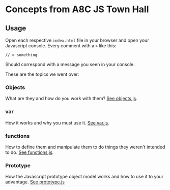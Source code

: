 # Concepts from A8C JS Town Hall

## Usage

Open each respective `index.html` file in your browser and open your Javascript console. Every comment with a `>` like this:

    // > something
    
Should correspond with a message you seen in your console.

These are the topics we went over:

### Objects
What are they and how do you work with them? [See objects.js][objects].

### var
How it works and why you must use it. [See var.js][var].

### functions
How to define them and manipulate them to do things they weren't
intended to do. [See functions.js][functions].

### Prototype
How the Javascript prototype object model works and how to use it
to your advantage. [See prototype.js][prototype]

[objects]: http://code.beaucollins.com/a8c-js-townhall/01-objects/
[var]: http://code.beaucollins.com/a8c-js-townhall/02-var/
[functions]: http://code.beaucollins.com/a8c-js-townhall/03-functions/
[prototype]: http://code.beaucollins.com/a8c-js-townhall/04-prototypes/